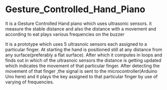 # Gesture_Controlled_Hand_Piano
It is a Gesture Controlled Hand piano which uses ultrasonic sensors. it measure the stable distance and also the distance with a movement  and according to eat plays various frequencies on the buzzer

It is a prototype which uses 5 ultrasnoic sensors each assigned to a particular finger. At starting the hand is positioned still at any distance from any surface(preferably a flat surface). After which it computes in loops and finds out in which of the ultrasnoic sensors the distance is getting updated which indicates the movement of that particular finger. 
After detecting the movement of that finger ,the signal is sent to the microcontroller(Arduino Uno here) and it plays the key assigned to that particular finger by use of varying of frequencies.
